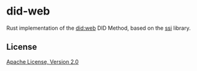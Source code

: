 # did-web

Rust implementation of the [did:web][] DID Method, based on the [ssi][] library.

## License

[Apache License, Version 2.0](http://www.apache.org/licenses/)

[did:web]: https://w3c-ccg.github.io/did-method-web/
[ssi]: https://github.com/spruceid/ssi/
